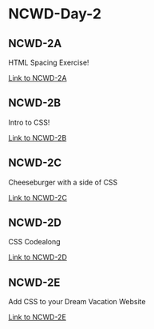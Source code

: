 # NCWD-Day-2

## NCWD-2A
HTML Spacing Exercise! 

[Link to NCWD-2A](https://github.com/codebug-nc/NCWD-2A)


## NCWD-2B
Intro to CSS! 

[Link to NCWD-2B](https://github.com/codebug-nc/NCWD-2B)

## NCWD-2C
Cheeseburger with a side of CSS 

[Link to NCWD-2C](https://github.com/codebug-nc/NCWD-2C)


## NCWD-2D
CSS Codealong

[Link to NCWD-2D](https://github.com/codebug-nc/NCWD-2D)


## NCWD-2E
Add CSS to your Dream Vacation Website

[Link to NCWD-2E](https://github.com/codebug-nc/NCWD-2E)
